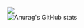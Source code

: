 <a href="https://42seoul.kr/seoul42/main/view" target="_blank"><img src="https://img.shields.io/badge/42Seoul-000000?style=plastic&logo=42&logoColor=FFFFFF"/></a>
<br>
![Anurag's GitHub stats](https://github-readme-stats.vercel.app/api?username=simpack0513&show_icons=true&theme=radical)
